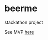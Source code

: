 # beerme

stackathon project

See MVP [here](https://docs.google.com/document/d/1nB4UB2GzPNecoLjBOyZwvsh1-1fZ6SKErZptAj3b5l8/edit?usp=sharing)
